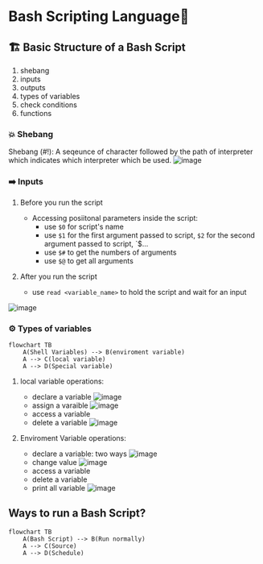 # Bash Scripting Language🐚
## 🏗️ Basic Structure of a Bash Script
1. shebang
2. inputs
3. outputs
4. types of variables
5. check conditions
6. functions
### 💥 Shebang
Shebang (#!): A seqeunce of character followed by the path of interpreter which indicates which interpreter which be used.
![image](https://github.com/Reemaa828/Linux_11_5/assets/112731236/476fe714-20bc-4e92-9638-a2be4177b2b0)

### ➡️ Inputs
1. Before you run the script
   - Accessing posiitonal parameters inside the script:
     - use `$0` for script's name
     - use `$1` for the first argument passed to script, `$2` for the second argument passed to script, `$...
     - use `$#` to get the numbers of arguments
     - use `$@` to get all arguments

2. After you run the script
   - use `read <variable_name>` to hold the script and wait for an input

![image](https://github.com/Reemaa828/Linux_11_5/assets/112731236/2671450d-9412-4370-b94c-24909aae46b4)

### ⚙️ Types of variables
```mermaid
flowchart TB
    A(Shell Variables) --> B(enviroment variable)
    A --> C(local variable)
    A --> D(Special variable)
```
1. local variable operations:
   - declare a variable
   ![image](https://github.com/Reemaa828/Linux_11_5/assets/112731236/67fdc1f8-e738-4744-afdd-a35887c87666)
   - assign a varaible
   ![image](https://github.com/Reemaa828/Linux_11_5/assets/112731236/4c38656a-b69f-4974-a4b7-7f5f0a6e9195)
   - access a variable
   - delete a variable
   ![image](https://github.com/Reemaa828/Linux_11_5/assets/112731236/604a12fd-7e6e-4dee-b182-ee5b09d11901)


2. Enviroment Variable operations:
   - declare a variable: two ways
     ![image](https://github.com/Reemaa828/Linux_11_5/assets/112731236/dbd2888a-0ff7-4307-a270-64a680e16dd0)
   - change value
     ![image](https://github.com/Reemaa828/Linux_11_5/assets/112731236/6241315e-9f50-4fd8-b5e8-1f9f7e018368)
   - access a variable
   - delete a variable
   - print all variable
   ![image](https://github.com/Reemaa828/Linux_11_5/assets/112731236/2ed735e9-537e-4a8c-ab8a-8c481b963245)



## Ways to run a Bash Script?
```mermaid
flowchart TB
    A(Bash Script) --> B(Run normally)
    A --> C(Source)
    A --> D(Schedule)
```

